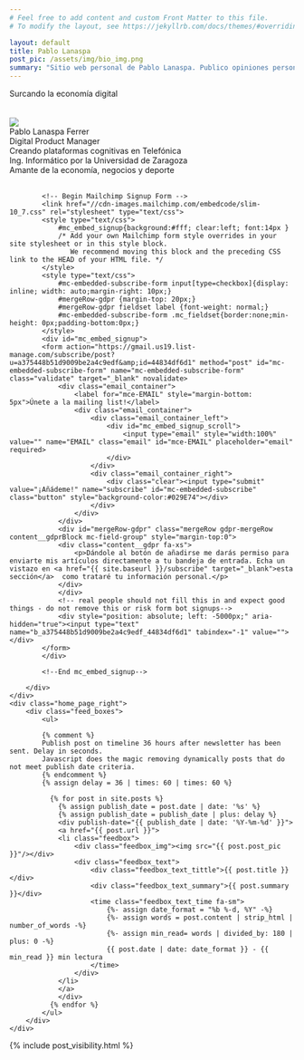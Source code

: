 ```yaml
---
# Feel free to add content and custom Front Matter to this file.
# To modify the layout, see https://jekyllrb.com/docs/themes/#overriding-theme-defaults

layout: default
title: Pablo Lanaspa
post_pic: /assets/img/bio_img.png
summary: "Sitio web personal de Pablo Lanaspa. Publico opiniones personales acerca de la economía digital."
---
```

<div class="home_page">
    <div class="home_page_left">
        <div class="home_page_left_tittle">
            <span class="fa-2x">Surcando la economía digital</span>
        </div>
        <div class="home_page_left_biobox">
            <br/>
            <br/>
            <div class="cv_box">
                <div class="cv_box_img">
                    <img src="{{ page.post_pic }}"/>
                </div>
                <div class="cv_box_bio">
                    <div class="cv_box_bio_name">
                        <span class="fa-lg">Pablo Lanaspa Ferrer</span>
                        <a href="mailto:info@planaspa.com"><i class="fas fa-envelope"></i></a>
                        <a href="https://linkedin.com/in/planaspa"><i class="fab fa-linkedin"></i></a>
                        <a href="https://twitter.com/planaspa"><i class="fab fa-twitter"></i></a>
                    </div>
                    <div class="cv_box_bio_data">
                        <div class="cv_box_bio_data_work">
                            <span class="fa-1x">
                            Digital Product Manager
                            </span>
                        </div>
                        <span class="fa-sm">
                        Creando plataformas cognitivas en Telefónica
                        <br/>
                        Ing. Informático por la Universidad de Zaragoza
                        <br/>
                        Amante de la economía, negocios y deporte
                        </span>
                    </div>
                </div>
            </div>
            <br/>
        </div>
        <div class="divider"></div>
        <div class="subscribe_box">

            <!-- Begin Mailchimp Signup Form -->
            <link href="//cdn-images.mailchimp.com/embedcode/slim-10_7.css" rel="stylesheet" type="text/css">
            <style type="text/css">
                #mc_embed_signup{background:#fff; clear:left; font:14px }
                /* Add your own Mailchimp form style overrides in your site stylesheet or in this style block.
                   We recommend moving this block and the preceding CSS link to the HEAD of your HTML file. */
            </style>
            <style type="text/css">
                #mc-embedded-subscribe-form input[type=checkbox]{display: inline; width: auto;margin-right: 10px;}
                #mergeRow-gdpr {margin-top: 20px;}
                #mergeRow-gdpr fieldset label {font-weight: normal;}
                #mc-embedded-subscribe-form .mc_fieldset{border:none;min-height: 0px;padding-bottom:0px;}
            </style>
            <div id="mc_embed_signup">
            <form action="https://gmail.us19.list-manage.com/subscribe/post?u=a375448b51d9009be2a4c9edf&amp;id=44834df6d1" method="post" id="mc-embedded-subscribe-form" name="mc-embedded-subscribe-form" class="validate" target="_blank" novalidate>
                <div class="email_container">
                    <label for="mce-EMAIL" style="margin-bottom: 5px">Únete a la mailing list!</label>
                    <div class="email_container">
                        <div class="email_container_left">
                            <div id="mc_embed_signup_scroll">
                                <input type="email" style="width:100%" value="" name="EMAIL" class="email" id="mce-EMAIL" placeholder="email" required>
                            </div>
                        </div>
                        <div class="email_container_right">
                            <div class="clear"><input type="submit" value="¡Añádeme!" name="subscribe" id="mc-embedded-subscribe" class="button" style="background-color:#029E74"></div>
                        </div>
                    </div>
                </div>
                <div id="mergeRow-gdpr" class="mergeRow gdpr-mergeRow content__gdprBlock mc-field-group" style="margin-top:0">
                <div class="content__gdpr fa-xs">
                    <p>Dándole al botón de añadirse me darás permiso para enviarte mis artículos directamente a tu bandeja de entrada. Echa un vistazo en <a href="{{ site.baseurl }}/subscribe" target="_blank">esta sección</a>  como trataré tu información personal.</p> 
                </div>
                </div>
                <!-- real people should not fill this in and expect good things - do not remove this or risk form bot signups-->
                <div style="position: absolute; left: -5000px;" aria-hidden="true"><input type="text" name="b_a375448b51d9009be2a4c9edf_44834df6d1" tabindex="-1" value=""></div>
            </form>
            </div>

            <!--End mc_embed_signup-->

        </div>
    </div>
    <div class="home_page_right">
        <div class="feed_boxes">
            <ul>
            
            {% comment %}
            Publish post on timeline 36 hours after newsletter has been sent. Delay in seconds.
            Javascript does the magic removing dynamically posts that do not meet publish date criteria.
            {% endcomment %}
            {% assign delay = 36 | times: 60 | times: 60 %}

              {% for post in site.posts %}
                {% assign publish_date = post.date | date: '%s' %}
                {% assign publish_date = publish_date | plus: delay %}
                <div publish-date="{{ publish_date | date: '%Y-%m-%d' }}">
                <a href="{{ post.url }}">
                <li class="feedbox">
                    <div class="feedbox_img"><img src="{{ post.post_pic }}"/></div>
                    <div class="feedbox_text">
                        <div class="feedbox_text_tittle">{{ post.title }}</div>
                        <div class="feedbox_text_summary">{{ post.summary }}</div>
                        <time class="feedbox_text_time fa-sm">
                            {%- assign date_format = "%b %-d, %Y" -%}
                            {%- assign words = post.content | strip_html | number_of_words -%}
                            {%- assign min_read= words | divided_by: 180 | plus: 0 -%}
                            {{ post.date | date: date_format }} - {{ min_read }} min lectura
                        </time>
                    </div>
                </li>
                </a>
                </div>
              {% endfor %}
            </ul>
        </div>
    </div>
</div>

{% include post_visibility.html %}
